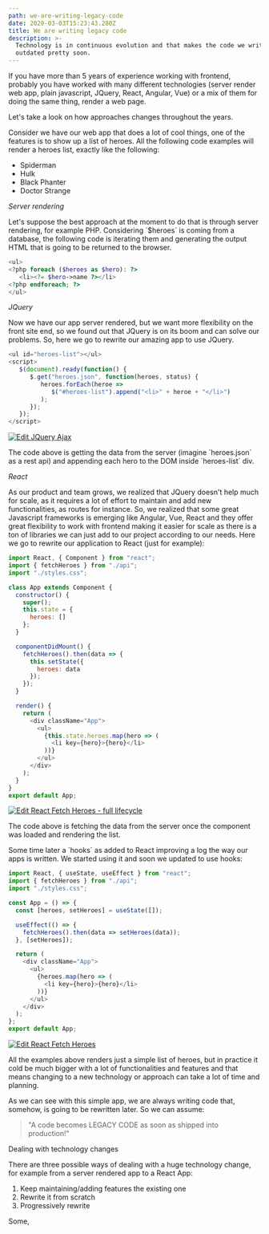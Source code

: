 ```yaml
---
path: we-are-writing-legacy-code
date: 2020-03-03T15:23:43.280Z
title: We are writing legacy code
description: >-
  Technology is in continuous evolution and that makes the code we write today
  outdated pretty soon.
---
```

If you have more than 5 years of experience working with frontend, probably you have worked with many different technologies (server render web app, plain javascript, JQuery, React, Angular, Vue) or a mix of them for doing the same thing, render a web page.

Let's take a look on how approaches changes throughout the years. 

Consider we have our web app that does a lot of cool things, one of the features is to show up a list of heroes. All the following code examples will render a heroes list, exactly like the following:

* Spiderman
* Hulk
* Black Phanter
* Doctor Strange

_Server rendering_

Let's suppose the best approach at the moment to do that is through server rendering, for example PHP. Considering \`$heroes\` is coming from a database, the following code is iterating them and generating the output HTML that is going to be returned to the browser.

```php
<ul>
<?php foreach ($heroes as $hero): ?>
   <li><?= $hero->name ?></li>
<?php endforeach; ?>
</ul>
```

_JQuery_

Now we have our app server rendered, but we want more flexibility on the front site end, so we found out that JQuery is on its boom and can solve our problems. So, here we go to rewrite our amazing app to use JQuery.

```javascript
<ul id="heroes-list"></ul>
<script>
   $(document).ready(function() {
      $.get("heroes.json", function(heroes, status) {
         heroes.forEach(heroe =>
            $("#heroes-list").append("<li>" + heroe + "</li>")
         );
      });
   });
</script>
```

[![Edit JQuery Ajax](https://codesandbox.io/static/img/play-codesandbox.svg)](https://codesandbox.io/s/jquery-ajax-lyqly?fontsize=14&hidenavigation=1&theme=dark)

The code above is getting the data from the server (imagine \`heroes.json\` as a rest api) and appending each hero to the DOM inside \`heroes-list\` div.

_React_

As our product and team grows, we realized that JQuery doesn't help much for scale, as it requires a lot of effort to maintain and add new functionalities, as routes for instance. So, we realized that some great Javascript frameworks is emerging like Angular, Vue, React and they offer great flexibility to work with frontend making it easier for scale as there is a ton of libraries we can just add to our project according to our needs. Here we go to rewrite our application to React (just for example):

```javascript
import React, { Component } from "react";
import { fetchHeroes } from "./api";
import "./styles.css";

class App extends Component {
  constructor() {
    super();
    this.state = {
      heroes: []
    };
  }

  componentDidMount() {
    fetchHeroes().then(data => {
      this.setState({
        heroes: data
      });
    });
  }

  render() {
    return (
      <div className="App">
        <ul>
          {this.state.heroes.map(hero => (
            <li key={hero}>{hero}</li>
          ))}
        </ul>
      </div>
    );
  }
}
export default App;
```

[![Edit React Fetch Heroes - full lifecycle](https://codesandbox.io/static/img/play-codesandbox.svg)](https://codesandbox.io/s/react-fetch-heroes-59u61?fontsize=14&hidenavigation=1&theme=dark)

The code above is fetching the data from the server once the component was loaded and rendering the list.

Some time later a \`hooks\` as added to React improving a log the way our apps is written. We started using it and soon we updated to use hooks:

```javascript
import React, { useState, useEffect } from "react";
import { fetchHeroes } from "./api";
import "./styles.css";

const App = () => {
  const [heroes, setHeroes] = useState([]);

  useEffect(() => {
    fetchHeroes().then(data => setHeroes(data));
  }, [setHeroes]);

  return (
    <div className="App">
      <ul>
        {heroes.map(hero => (
          <li key={hero}>{hero}</li>
        ))}
      </ul>
    </div>
  );
};
export default App;
```

[![Edit React Fetch Heroes](https://codesandbox.io/static/img/play-codesandbox.svg)](https://codesandbox.io/s/react-fetch-heroes-jb1of?fontsize=14&hidenavigation=1&theme=dark)



All the examples above renders just a simple list of heroes, but in practice it cold be much bigger with a lot of functionalities and features and that means changing to a new technology or approach can take a lot of time and planning.

As we can see with this simple app, we are always writing code that, somehow, is going to be rewritten later. So we can assume:

> "A code becomes LEGACY CODE as soon as shipped into production!"

Dealing with technology changes

There are three possible ways of dealing with a huge technology change, for example from a server rendered app to a React App:

1. Keep maintaining/adding features the existing one
2. Rewrite it from scratch
3. Progressively rewrite

Some,
